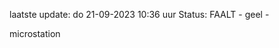 laatste update: 
do 21-09-2023 10:36   uur 
Status: FAALT - geel - 
<div class="service Y">microstation</div>